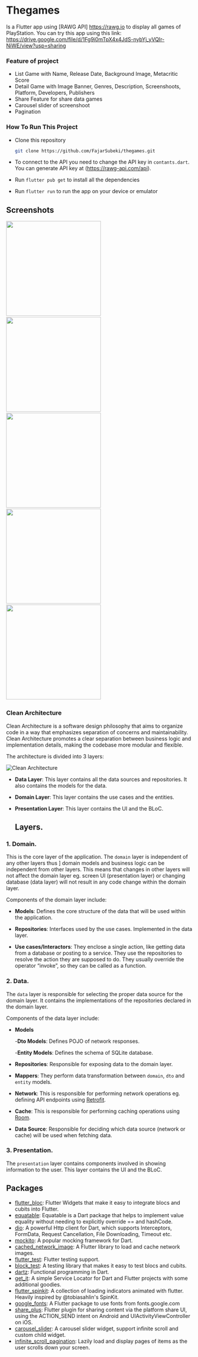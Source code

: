 # Thegames

Is a Flutter app using [RAWG API] https://rawg.io to display all games of PlayStation. 
You can try this app using this link: https://drive.google.com/file/d/1Fg9i0mTpX4x4JdS-nybYj_yVQIr-NiWE/view?usp=sharing

### Feature of project
- List Game with Name, Release Date, Background Image, Metacritic Score
- Detail Game with Image Banner, Genres, Description, Screenshoots, Platform, Developers, Publishers
- Share Feature for share data games
- Carousel slider of screenshoot
- Pagination

### How To Run This Project

- Clone this repository
  
  ```bash
  git clone https://github.com/FajarSubeki/thegames.git
  ```
- To connect to the API you need to change the API key in `contants.dart`. You can generate API key at (https://rawg-api.com/api).
- Run `flutter pub get` to install all the dependencies
- Run `flutter run` to run the app on your device or emulator

## Screenshots

<img src="https://github.com/FajarSubeki/thegames/blob/main/assets/screenshoot/loading.png" width="256">&nbsp;&nbsp;
<img src="https://github.com/FajarSubeki/thegames/blob/main/assets/screenshoot/list_game.png" width="256">&nbsp;&nbsp;
<img src="https://github.com/FajarSubeki/thegames/blob/main/assets/screenshoot/detail_game.png" width="256">&nbsp;&nbsp;
<img src="https://github.com/FajarSubeki/thegames/blob/main/assets/screenshoot/detail_game2.png" width="256">&nbsp;&nbsp;
<img src="https://github.com/FajarSubeki/thegames/blob/main/assets/screenshoot/share_game.png?raw=true" width="256">&nbsp;&nbsp;

### Clean Architecture

Clean Architecture is a software design philosophy that aims to organize code in a way that emphasizes separation of concerns and maintainability. Clean Architecture promotes a clear separation between business logic and implementation details, making the codebase more modular and flexible.

The architecture is divided into 3 layers:

![Clean Architecture](https://blog.cleancoder.com/uncle-bob/images/2012-08-13-the-clean-architecture/CleanArchitecture.jpg)

- **Data Layer**: This layer contains all the data sources and repositories. It also contains the models for the data.
- **Domain Layer**: This layer contains the use cases and the entities.
- **Presentation Layer**: This layer contains the UI and the BLoC.

  ## Layers.

### 1. Domain.
This is the core layer of the application. The ```domain``` layer is independent of any other layers thus ] domain models and business logic can be independent from other layers. This means that changes in other layers will not affect the domain layer eg.  screen UI (presentation layer) or changing database (data layer) will not result in any code change within the domain layer.

Components of the domain layer include:
- __Models__: Defines the core structure of the data that will be used within the application.

- __Repositories__: Interfaces used by the use cases. Implemented in the data layer.

- __Use cases/Interactors__: They enclose a single action, like getting data from a database or posting to a service. They use the repositories to resolve the action they are supposed to do. They usually override the operator “invoke”, so they can be called as a function.

### 2. Data.
The ```data``` layer is responsible for selecting the proper data source for the domain layer. It contains the implementations of the repositories declared in the domain layer. 

Components of the data layer include:
- __Models__

    -__Dto Models__: Defines POJO of network responses.

    -__Entity Models__: Defines the schema of SQLite database.

- __Repositories__: Responsible for exposing data to the domain layer.

- __Mappers__: They perform data transformation between ```domain```, ```dto``` and ```entity``` models.

- __Network__: This is responsible for performing network operations eg. defining API endpoints using [Retrofit](https://square.github.io/retrofit/).

- __Cache__: This is responsible for performing caching operations using [Room](https://developer.android.com/training/data-storage/room).

- __Data Source__:  Responsible for deciding which data source (network or cache) will be used when fetching data.

### 3. Presentation.
The ```presentation``` layer contains components involved in showing information to the user. This layer contains the UI and the BLoC.

## Packages

- [flutter_bloc](https://pub.dev/packages/flutter_bloc): Flutter Widgets that make it easy to integrate blocs and cubits into Flutter.
- [equatable](https://pub.dev/packages/equatable): Equatable is a Dart package that helps to implement value equality without needing to explicitly override == and hashCode.
- [dio](https://pub.dev/packages/dio): A powerful Http client for Dart, which supports Interceptors, FormData, Request Cancellation, File Downloading, Timeout etc.
- [mockito](https://pub.dev/packages/mockito): A popular mocking framework for Dart.
- [cached_network_image](https://pub.dev/packages/cached_network_image): A Flutter library to load and cache network images.
- [flutter_test](https://pub.dev/packages/flutter_test): Flutter testing support.
- [block_test](https://pub.dev/packages/bloc_test): A testing library that makes it easy to test blocs and cubits.
- [dartz](https://pub.dev/packages/dartz): Functional programming in Dart.
- [get_it](https://pub.dev/packages/get_it): A simple Service Locator for Dart and Flutter projects with some additional goodies.
- [flutter_spinkit](https://pub.dev/packages/flutter_spinkit): A collection of loading indicators animated with flutter. Heavily inspired by @tobiasahlin's SpinKit.
- [google_fonts](https://pub.dev/packages/google_fonts): A Flutter package to use fonts from fonts.google.com
- [share_plus](https://pub.dev/packages/share_plus): Flutter plugin for sharing content via the platform share UI, using the ACTION_SEND intent on Android and UIActivityViewController on iOS.
- [carousel_slider](https://pub.dev/packages/carousel_slider): A carousel slider widget, support infinite scroll and custom child widget.
- [infinite_scroll_pagination](https://pub.dev/packages/infinite_scroll_pagination): Lazily load and display pages of items as the user scrolls down your screen.

